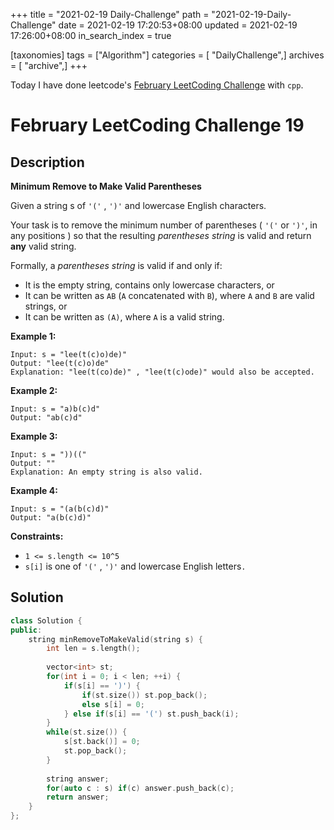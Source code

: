 +++
title = "2021-02-19 Daily-Challenge"
path = "2021-02-19-Daily-Challenge"
date = 2021-02-19 17:20:53+08:00
updated = 2021-02-19 17:26:00+08:00
in_search_index = true

[taxonomies]
tags = ["Algorithm"]
categories = [ "DailyChallenge",]
archives = [ "archive",]
+++

Today I have done leetcode's [February LeetCoding Challenge](https://leetcode.com/explore/challenge/card/february-leetcoding-challenge-2021/586/week-3-february-15th-february-21st/3645/) with `cpp`.

<!-- more -->

# February LeetCoding Challenge 19

## Description

**Minimum Remove to Make Valid Parentheses**

Given a string s of `'('` , `')'` and lowercase English characters. 

Your task is to remove the minimum number of parentheses ( `'('` or `')'`, in any positions ) so that the resulting *parentheses string* is valid and return **any** valid string.

Formally, a *parentheses string* is valid if and only if:

- It is the empty string, contains only lowercase characters, or
- It can be written as `AB` (`A` concatenated with `B`), where `A` and `B` are valid strings, or
- It can be written as `(A)`, where `A` is a valid string.

 

**Example 1:**

```
Input: s = "lee(t(c)o)de)"
Output: "lee(t(c)o)de"
Explanation: "lee(t(co)de)" , "lee(t(c)ode)" would also be accepted.
```

**Example 2:**

```
Input: s = "a)b(c)d"
Output: "ab(c)d"
```

**Example 3:**

```
Input: s = "))(("
Output: ""
Explanation: An empty string is also valid.
```

**Example 4:**

```
Input: s = "(a(b(c)d)"
Output: "a(b(c)d)"
```

 

**Constraints:**

- `1 <= s.length <= 10^5`
- `s[i]` is one of `'('` , `')'` and lowercase English letters`.`

## Solution

``` cpp
class Solution {
public:
    string minRemoveToMakeValid(string s) {
        int len = s.length();
        
        vector<int> st;
        for(int i = 0; i < len; ++i) {
            if(s[i] == ')') {
                if(st.size()) st.pop_back();
                else s[i] = 0;
            } else if(s[i] == '(') st.push_back(i);
        }
        while(st.size()) {
            s[st.back()] = 0;
            st.pop_back();
        }
        
        string answer;
        for(auto c : s) if(c) answer.push_back(c);
        return answer;
    }
};
```